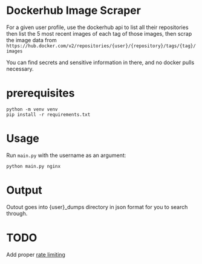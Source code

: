# Dockerhub Image Scraper

For a given user profile, use the dockerhub api to list all their repositories then list the 5 most recent images of each tag of those images, then scrap the image data from `https://hub.docker.com/v2/repositories/{user}/{repository}/tags/{tag}/images`

You can find secrets and sensitive information in there, and no docker pulls necessary.

# prerequisites
```
python -m venv venv
pip install -r requirements.txt
```

# Usage
Run `main.py` with the username as an argument:

```
python main.py nginx
```

# Output
Outout goes into {user}_dumps directory in json format for you to search through.

# TODO
Add proper [rate limiting](https://docs.docker.com/docker-hub/api/latest/#tag/rate-limiting)
